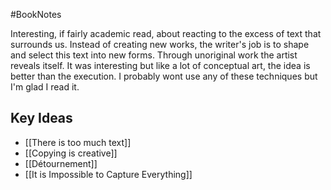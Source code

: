 #BookNotes 

Interesting, if fairly academic read, about reacting to the excess of text that surrounds us. Instead of creating new works, the writer's job is to shape and select this text into new forms. Through unoriginal work the artist reveals itself. It was interesting but like a lot of conceptual art, the idea is better than the execution. I probably wont use any of these techniques but I'm glad I read it. 

## Key Ideas

* [[There is too much text]]
* [[Copying is creative]]
* [[Détournement]]
* [[It is Impossible to Capture Everything]]
